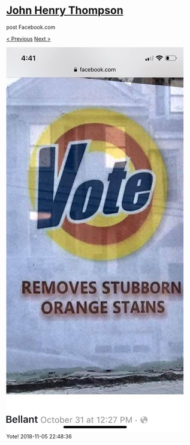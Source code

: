 # [John Henry Thompson](../README.md)
post Facebook.com

[< Previous](2018-11-05-2.md) [Next >](2018-11-05-4.md)

[![](../media/2018-11-05/Timeline-Photos-Yote.jpg)](../README.md)
Yote!
2018-11-05 22:48:36